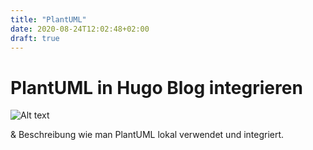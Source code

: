 ```yaml
---
title: "PlantUML"
date: 2020-08-24T12:02:48+02:00
draft: true
---
```


# PlantUML in Hugo Blog integrieren


![Alt text](http://www.plantuml.com/plantuml/png/SoWkIImgAStDuKfCBialKaZEoKpDA-7Aoqz9LKWiAE1AIIn9J4eiJbL8IUBYIabIqBK32mCna0bJ3Q600Y1L3gbvAK3p0000)

& Beschreibung wie man PlantUML lokal verwendet und integriert.